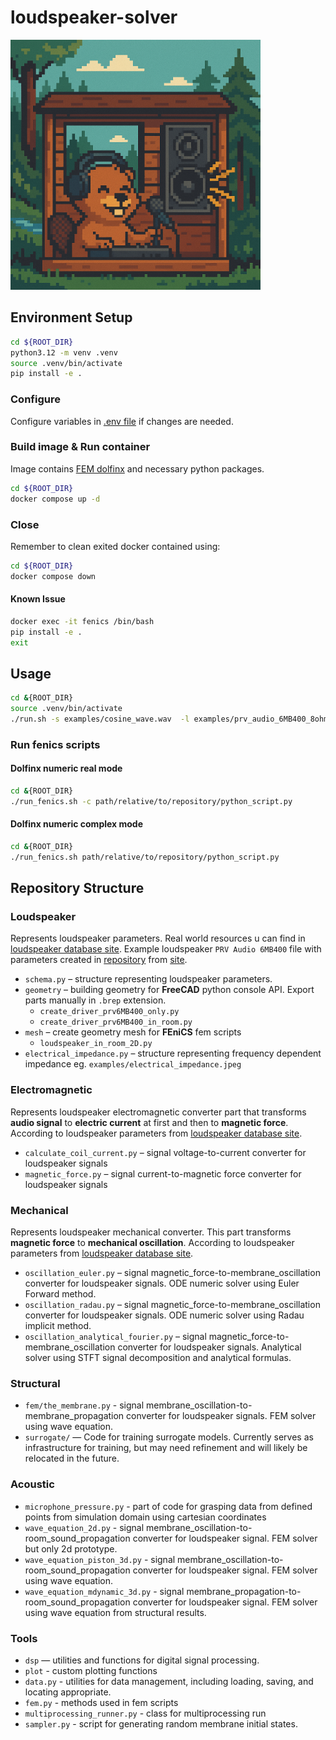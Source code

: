 # loudspeaker-solver

<p align="left">
  <img src="./docs/beaver_chatgpt_generated.png" width="400">
</p>

## Environment Setup

```bash
cd ${ROOT_DIR}
python3.12 -m venv .venv
source .venv/bin/activate
pip install -e .
```

### Configure

Configure variables in [.env file](./.env) if changes are needed.

### Build image & Run container

Image contains [FEM dolfinx](https://github.com/FEniCS/dolfinx) and necessary python packages.

```bash
cd ${ROOT_DIR}
docker compose up -d
```

### Close

Remember to clean exited docker contained using:

```bash
cd ${ROOT_DIR}
docker compose down
```

#### Known Issue

```bash
docker exec -it fenics /bin/bash
pip install -e .
exit
```

## Usage

```bash
cd &{ROOT_DIR}
source .venv/bin/activate
./run.sh -s examples/cosine_wave.wav  -l examples/prv_audio_6MB400_8ohm.json -o output -i examples/electrical_impedance.csv
```

### Run fenics scripts

#### Dolfinx numeric real mode

```bash
cd &{ROOT_DIR}
./run_fenics.sh -c path/relative/to/repository/python_script.py
```

#### Dolfinx numeric complex mode

```bash
cd &{ROOT_DIR}
./run_fenics.sh path/relative/to/repository/python_script.py
```

## Repository Structure

### Loudspeaker

Represents loudspeaker parameters. Real world resources u can find in [loudspeaker database site](https://loudspeakerdatabase.com).
Example loudspeaker `PRV Audio 6MB400` file with parameters created in [repository](./examples/prv_audio_6MB400_8ohm.json) from [site](https://loudspeakerdatabase.com/PRV/6MB400).

- `schema.py` – structure representing loudspeaker parameters.
- `geometry` – building geometry for **FreeCAD** python console API. Export parts manually in `.brep` extension.
  - `create_driver_prv6MB400_only.py`
  - `create_driver_prv6MB400_in_room.py`
- `mesh` – create geometry mesh for **FEniCS** fem scripts
  - `loudspeaker_in_room_2D.py`
- `electrical_impedance.py` – structure representing frequency dependent impedance eg. `examples/electrical_impedance.jpeg`

### Electromagnetic

Represents loudspeaker electromagnetic converter part that transforms **audio signal** to **electric current** at first and then to **magnetic force**. According to loudspeaker parameters from [loudspeaker database site](https://loudspeakerdatabase.com).

- `calculate_coil_current.py` – signal voltage-to-current converter for loudspeaker signals
- `magnetic_force.py` – signal current-to-magnetic force converter for loudspeaker signals

### Mechanical

Represents loudspeaker mechanical converter. This part transforms **magnetic force** to **mechanical oscillation**. According to loudspeaker parameters from [loudspeaker database site](https://loudspeakerdatabase.com).

- `oscillation_euler.py` – signal magnetic_force-to-membrane_oscillation converter for loudspeaker signals. ODE numeric solver using Euler Forward method.
- `oscillation_radau.py` – signal magnetic_force-to-membrane_oscillation converter for loudspeaker signals. ODE numeric solver using Radau implicit method.
- `oscillation_analytical_fourier.py` – signal magnetic_force-to-membrane_oscillation converter for loudspeaker signals. Analytical solver using STFT signal decomposition and analytical formulas.

### Structural

- `fem/the_membrane.py` - signal membrane_oscillation-to-membrane_propagation converter for loudspeaker signals. FEM solver using wave equation.
- `surrogate/` — Code for training surrogate models. Currently serves as infrastructure for training, but may need refinement and will likely be relocated in the future.

### Acoustic

- `microphone_pressure.py` - part of code for grasping data from defined points from simulation domain using cartesian coordinates
- `wave_equation_2d.py` - signal membrane_oscillation-to-room_sound_propagation converter for loudspeaker signal. FEM solver but only 2d prototype.
- `wave_equation_piston_3d.py` - signal membrane_oscillation-to-room_sound_propagation converter for loudspeaker signal. FEM solver using wave equation.
- `wave_equation_mdynamic_3d.py` - signal membrane_propagation-to-room_sound_propagation converter for loudspeaker signal. FEM solver using wave equation from structural results.

### Tools

- `dsp` — utilities and functions for digital signal processing.
- `plot` - custom plotting functions
- `data.py` - utilities for data management, including loading, saving, and locating appropriate.
- `fem.py` - methods used in fem scripts
- `multiprocessing_runner.py` - class for multiprocessing run
- `sampler.py` - script for generating random membrane initial states.

